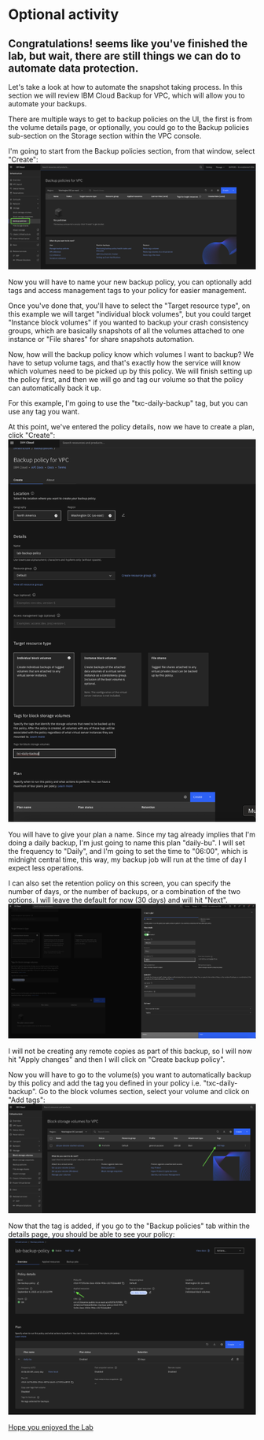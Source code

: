 # Optional activity


## Congratulations! seems like you've finished the lab, but wait, there are still things we can do to automate data protection.

Let's take a look at how to automate the snapshot taking process. In this section we will review IBM Cloud Backup for VPC, which will allow you to automate your backups.

There are multiple ways to get to backup policies on the UI, the first is from the volume details page, or optionally, you could go to the Backup policies sub-section on the Storage section within the VPC console.

I'm going to start from the Backup policies section, from that window, select "Create":
![Backup Policy](./assets/images/Backup-Policy-page.png)

Now you will have to name your new backup policy, you can optionally add tags and access management tags to your policy for easier management.

Once you've done that, you'll have to select the "Target resource type", on this example we will target "individual block volumes", but you could target "Instance block volumes" if you wanted to backup your crash consistency groups, which are basically snapshots of all the volumes attached to one instance or "File shares" for share snapshots automation.

Now, how will the backup policy know which volumes I want to backup? We have to setup volume tags, and that's exactly how the service will know which volumes need to be picked up by this policy. We will finish setting up the policy first, and then we will go and tag our volume so that the policy can automatically back it up. 

For this example, I'm going to use the "txc-daily-backup" tag, but you can use any tag you want.

At this point, we've entered the policy details, now we have to create a plan, click "Create":
![Backup Policy Provision](./assets/images/Backup-policy-provision.png)

You will have to give your plan a name. Since my tag already implies that I'm doing a daily backup, I'm just going to name this plan "daily-bu". I will set the frequency to "Daily", and I'm going to set the time to "06:00", which is midnight central time, this way, my backup job will run at the time of day I expect less operations.

I can also set the retention policy on this screen, you can specify the number of days, or the number of backups, or a combination of the two options. I will leave the default for now (30 days) and will hit "Next".
![Backup Policy Plan](./assets/images/Backup-policy-plan.png)

I will not be creating any remote copies as part of this backup, so I will now hit "Apply changes" and then I will click on "Create backup policy".

Now you will have to go to the volume(s) you want to automatically backup by this policy and add the tag you defined in your policy i.e. "txc-daily-backup". Go to the block volumes section, select your volume and click on "Add tags":
![Volume Tag](./assets/images/Volume-Tag.png)

Now that the tag is added, if you go to the "Backup policies" tab within the details page, you should be able to see your policy:
![Backup Policy Applied Resource](./assets/images/Backup-applied-resource.png)

[Hope you enjoyed the Lab](90-conclusion.md)
